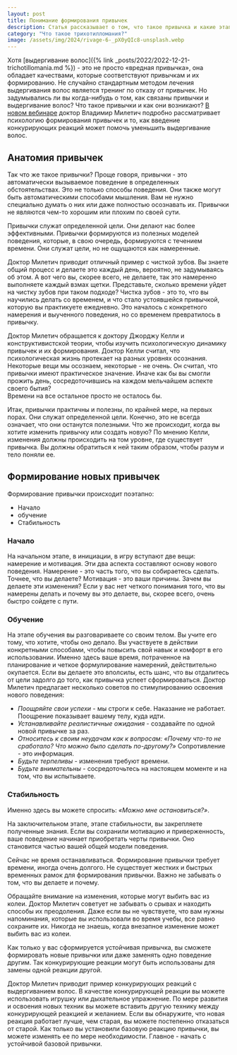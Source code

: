 ```yaml
---
layout: post
title: Понимание формирования привычек
description: Статья рассказывает о том, что такое привычка и какие этапы требуется пройти чтобы сформировать новую привычку.
category: "Что такое трихотилломания?"
image: /assets/img/2024/rivage-6-_pX0yQIc8-unsplash.webp
---
```


Хотя [выдергивание волос]({% link _posts/2022/2022-12-21-trichotillomania.md %}) - это не просто «вредная привычка», она обладает качествами, которые соответствуют привычкам и их формированию. 
Не случайно стандартным методом лечения выдергивания волос является тренинг по отказу от привычек. Но задумывались ли вы когда-нибудь 
о том, как связаны привычки и выдергивание волос? Что такое привычки и как они возникают? <a href="https://www.youtube.com/watch?v=Oz3s5Rd91GU" rel="nofollow">В новом вебинаре</a> 
доктор Владимир Милетич подробно рассматривает психологию формирования привычек и то, как введение конкурирующих реакций может помочь уменьшить выдергивание волос.

## Анатомия привычек

Так что же такое привычки? Проще говоря, привычки - это автоматически вызываемое поведение в определенных обстоятельствах. Это не только способы поведения. 
Они также могут быть автоматическими способами мышления. Вам не нужно специально думать о них или даже полностью осознавать их. Привычки не являются чем-то хорошим или плохим по своей сути.

Привычки служат определенной цели. Они делают нас более эффективными. Привычки формируются из полезных моделей поведения, 
которые, в свою очередь, формируются с течением времени. Они служат цели, но не ощущаются как намеренные.

Доктор Милетич приводит отличный пример с чисткой зубов. Вы знаете общий процесс и делаете это каждый день, вероятно, не задумываясь об этом. 
А вот чего вы, скорее всего, не делаете, так это намеренно выполняете каждый взмах щетки. Представьте, сколько времени уйдет на чистку зубов при таком подходе? 
Чистка зубов - это то, что вы научились делать со временем, и что стало устоявшейся привычкой, которую вы практикуете ежедневно. 
Это началось с конкретного намерения и выученного поведения, но со временем превратилось в привычку.

Доктор Милетич обращается к доктору Джорджу Келли и конструктивистской теории, чтобы изучить психологическую динамику привычек и их формирования. 
Доктор Келли считал, что психологическая жизнь протекает на разных уровнях осознания. Некоторые вещи мы осознаем, некоторые - не очень. Он считал, 
что привычки имеют практическое значение. Иначе как бы вы смогли прожить день, сосредоточившись на каждом мельчайшем аспекте своего бытия?  
Времени на все остальное просто не осталось бы.

Итак, привычки практичны и полезны, по крайней мере, на первых порах. Они служат определенной цели. Конечно, это не всегда 
означает, что они останутся полезными. Что же происходит, когда вы хотите изменить привычку или создать новую? По мнению Келли, 
изменения должны происходить на том уровне, где существует привычка. Вы должны обратиться к ней таким образом, чтобы разум и тело поняли ее.

## Формирование новых привычек

Формирование привычки происходит поэтапно:
- Начало
- обучение
- Стабильность

### Начало

На начальном этапе, в инициации, в игру вступают две вещи: намерение и мотивация. Эти два аспекта составляют основу нового поведения. 
Намерение - это часть того, что вы собираетесь сделать. Точнее, что вы делаете? Мотивация - это ваши причины. Зачем вы делаете эти изменения?
Если у вас нет четкого понимания того, что вы намерены делать и почему вы это делаете, вы, скорее всего, очень быстро сойдете с пути.

### Обучение

На этапе обучения вы разговариваете со своим телом. Вы учите его тому, что хотите, чтобы оно делало. Вы участвуете в действии конкретными 
способами, чтобы повысить свой навык и комфорт в его использовании. Именно здесь ваше время, потраченное на планирование и четкое 
формулирование намерений, действительно окупается. Если вы делаете это вполсилы, есть шанс, что вы отдалитесь от цели задолго до того, 
как привычка успеет сформироваться. Доктор Милетич предлагает несколько советов по стимулированию освоения нового поведения:

- *Поощряйте свои успехи* - мы строги к себе. Наказание не работает. Поощрение показывает вашему телу, куда идти.
- *Устанавливайте реалистичные ожидания* - создавайте по одной новой привычке за раз.
- *Относитесь к своим неудачам как к вопросам: «Почему что-то не сработало? Что можно было сделать по-другому?»* Сопротивление - это информация.
- *Будьте терпеливы* - изменения требуют времени.
- *Будьте внимательны* - сосредоточьтесь на настоящем моменте и на том, что вы испытываете.

### Стабильность
Именно здесь вы можете спросить: *«Можно мне остановиться?»*.  

На заключительном этапе, этапе стабильности, вы закрепляете полученные знания. Если вы сохранили мотивацию и приверженность, 
ваше поведение начинает приобретать черты привычки. Оно становится частью вашей общей модели поведения.

Сейчас не время останавливаться. Формирование привычки требует времени, иногда очень долгого. Не существует жестких и быстрых 
временных рамок для формирования привычки. Важно не забывать о том, что вы делаете и почему.

Обращайте внимание на изменения, которые могут выбить вас из колеи. Доктор Милетич советует не забывать о срывах и находить 
способы их преодоления. Даже если вы не чувствуете, что вам нужны напоминания, которые вы использовали во время учебы, все равно сохраните их. 
Никогда не знаешь, когда внезапное изменение может выбить вас из колеи.

Как только у вас сформируется устойчивая привычка, вы сможете формировать новые привычки или даже заменять одно поведение другим.
Так конкурирующие реакции могут быть использованы для замены одной реакции другой.

Доктор Милетич приводит пример конкурирующих реакций с выдергиванием волос. В качестве конкурирующей реакции вы можете использовать игрушку
или дыхательное упражнение. По мере развития и освоения новых техник вы можете вставить другую технику между конкурирующей реакцией и желанием. 
Если вы обнаружите, что новая реакция работает лучше, чем старая, вы можете постепенно отказаться от старой. Как только вы установили базовую 
реакцию привычки, вы можете изменять ее по мере необходимости. Главное - начать с устойчивой базовой привычки.
